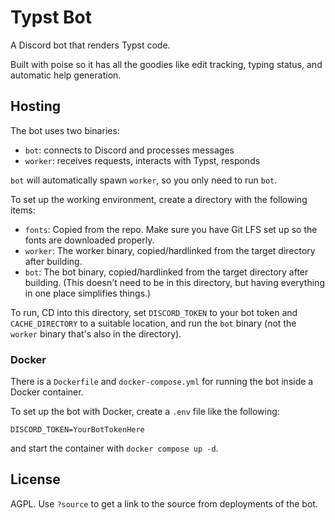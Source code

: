 # Typst Bot

A Discord bot that renders Typst code.

Built with poise so it has all the goodies like edit tracking, typing status, and automatic help generation.

## Hosting

The bot uses two binaries:

- `bot`: connects to Discord and processes messages
- `worker`: receives requests, interacts with Typst, responds

`bot` will automatically spawn `worker`, so you only need to run `bot`.

To set up the working environment, create a directory with the following items:

- `fonts`: Copied from the repo. Make sure you have Git LFS set up so the fonts are downloaded properly.
- `worker`: The worker binary, copied/hardlinked from the target directory after building.
- `bot`: The bot binary, copied/hardlinked from the target directory after building. (This doesn't need to be in this directory, but having everything in one place simplifies things.)

To run, CD into this directory, set `DISCORD_TOKEN` to your bot token and `CACHE_DIRECTORY` to a suitable location, and run the `bot` binary (not the `worker` binary that's also in the directory).

### Docker

There is a `Dockerfile` and `docker-compose.yml` for running the bot inside a Docker container. 

To set up the bot with Docker, create a `.env` file like the following:

```
DISCORD_TOKEN=YourBotTokenHere
```

and start the container with `docker compose up -d`.

## License

AGPL. Use `?source` to get a link to the source from deployments of the bot.
